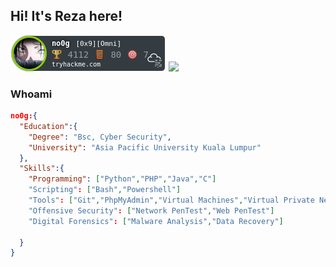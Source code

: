 ## Hi! It's Reza here!

<!--
**no0g/no0g** is a ✨ _special_ ✨ repository because its `README.md` (this file) appears on your GitHub profile.

Here are some ideas to get you started:

- 🔭 I’m currently working on ...
- 🌱 I’m currently learning ...
- 👯 I’m looking to collaborate on ...
- 🤔 I’m looking for help with ...
- 💬 Ask me about ...
- 📫 How to reach me: ...
- 😄 Pronouns: ...
- ⚡ Fun fact: ...
-->

![](./no0g.png)
![](http://www.hackthebox.eu/badge/image/162586)


### Whoami
```json
no0g:{
  "Education":{
    "Degree": "Bsc, Cyber Security",
    "University": "Asia Pacific University Kuala Lumpur"
  },
  "Skills":{
    "Programming": ["Python","PHP","Java","C"]
    "Scripting": ["Bash","Powershell"]
    "Tools": ["Git","PhpMyAdmin","Virtual Machines","Virtual Private Network"]
    "Offensive Security": ["Network PenTest","Web PenTest"]
    "Digital Forensics": ["Malware Analysis","Data Recovery"]

  }
}
```

